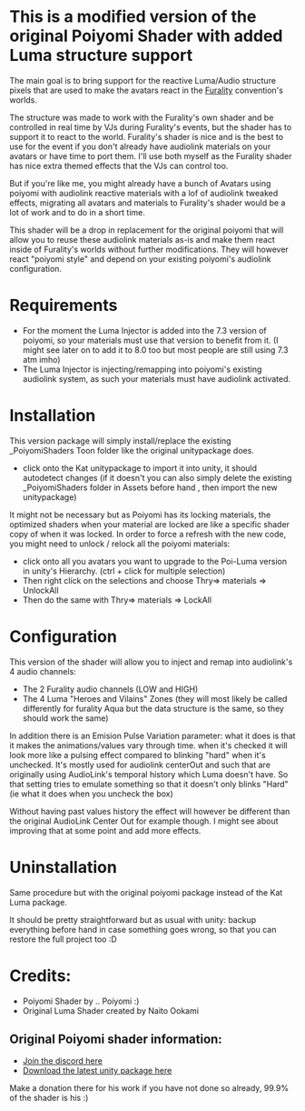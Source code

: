 # This is a modified version of the original Poiyomi Shader with added Luma structure support
The main goal is to bring support for the reactive Luma/Audio structure pixels that are used to make the avatars react in the [Furality](https://furality.org/) convention's worlds.

The structure was made to work with the Furality's own shader and be controlled in real time by VJs during Furality's events, but the shader has to support it to react to the world.
Furality's shader is nice and is the best to use for the event if you don't already have audiolink materials on your avatars or have time to port them.
I'll use both myself as the Furality shader has nice extra themed effects that the VJs can control too.

But if you're like me, you might already have a bunch of Avatars using poiyomi with audiolink reactive materials with a lof of audiolink tweaked effects, migrating all avatars and materials to Furality's shader would be a lot of work and to do in a short time.

This shader will be a drop in replacement for the original poiyomi that will allow you to reuse these audiolink materials as-is and make them react inside of Furality's worlds without further modifications.
They will however react "poiyomi style" and depend on your existing poiyomi's audiolink configuration.


# Requirements
- For the moment the Luma Injector is added into the 7.3 version of poiyomi, so your materials must use that version to benefit from it. (I might see later on to add it to 8.0 too but most people are still using 7.3 atm imho)
- The Luma Injector is injecting/remapping into poiyomi's existing audiolink system, as such your materials must have audiolink activated.

# Installation
This version package will simply install/replace the existing _PoiyomiShaders Toon folder like the original unitypackage does.
- click onto the Kat unitypackage to import it into unity, it should autodetect changes (if it doesn't you can also simply delete the existing _PoiyomiShaders folder in Assets before hand , then import the new unitypackage)

It might not be necessary but as Poiyomi has its locking materials, the optimized shaders when your material are locked are like a specific shader copy of when it was locked. 
In order to force a refresh with the new code, you might need to unlock / relock all the poiyomi materials:
- click onto all you avatars you want to upgrade to the Poi-Luma version in unity's Hierarchy. (ctrl + click for multiple selection)
- Then right click on the selections and choose Thry=> materials => UnlockAll
- Then do the same with Thry=> materials => LockAll

# Configuration
This version of the shader will allow you to inject and remap into audiolink's 4 audio channels:
- The 2 Furality audio channels (LOW and HIGH)
- The 4 Luma "Heroes and Vilains" Zones (they will most likely be called differently for furality Aqua but the data structure is the same, so they should work the same)


In addition there is an Emision Pulse Variation parameter: what it does is that it makes the animations/values vary through time.
when it's checked it will look more like a pulsing effect compared to blinking "hard" when it's unchecked.
It's mostly used for audiolink centerOut and such that are originally using AudioLink's temporal history which Luma doesn't have.
So that setting tries to emulate something so that it doesn't only blinks "Hard"
(ie what it does when you uncheck the box)

Without having past values history the effect will however be different than the original AudioLink Center Out for example though.
I might see about improving that at some point and add more effects.


# Uninstallation
Same procedure but with the original poiyomi package instead of the Kat Luma package.

It should be pretty straightforward but as usual with unity: backup everything before hand in case something goes wrong, so that you can restore the full project too :D

# Credits:
- Poiyomi Shader by .. Poiyomi :)
- Original Luma Shader created by Naito Ookami

## Original Poiyomi shader information:
-  [Join the discord here](https://poiyomi.com)
- [Download the latest unity package here](https://github.com/poiyomi/PoiyomiToonShader/releases/latest)

Make a donation there for his work if you have not done so already,  99.9% of the shader is his :)



